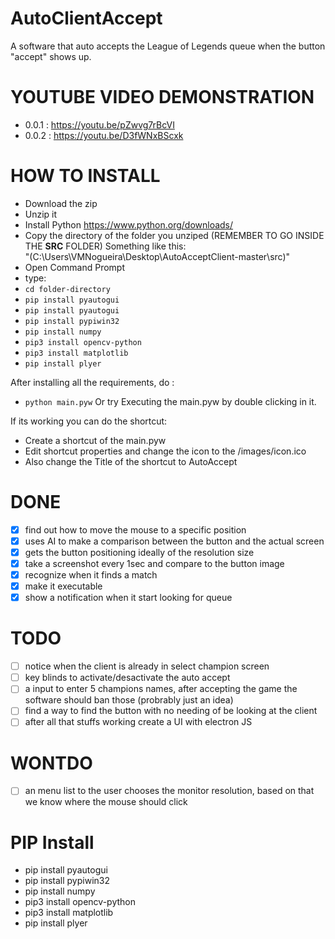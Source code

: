 # AutoClientAccept

A software that auto accepts the League of Legends queue when the button "accept" shows up.

# YOUTUBE VIDEO DEMONSTRATION
- 0.0.1 : https://youtu.be/pZwvg7rBcVI
- 0.0.2 : https://youtu.be/D3fWNxBScxk

# HOW TO INSTALL
- Download the zip
- Unzip it
- Install Python https://www.python.org/downloads/
- Copy the directory of the folder you unziped
    (REMEMBER TO GO INSIDE THE <strong>SRC</strong> FOLDER)
    Something like this:<br>
    "(C:\Users\VMNogueira\Desktop\AutoAcceptClient-master\src)"
- Open Command Prompt 
- type:
- <code>cd folder-directory</code>
- <code>pip install pyautogui</code>
- <code>pip install pyautogui</code>
- <code>pip install pypiwin32</code>
- <code>pip install numpy</code>
- <code>pip3 install opencv-python</code>
- <code>pip3 install matplotlib</code>
- <code>pip install plyer</code>

After installing all the requirements, do :
- <code>python main.pyw</code>
Or try Executing the main.pyw by double clicking in it.

If its working you can do the shortcut:
- Create a shortcut of the main.pyw
- Edit shortcut properties and change the icon to the /images/icon.ico
- Also change the Title of the shortcut to AutoAccept


# DONE
- [x] find out how to move the mouse to a specific position
- [x] uses AI to make a comparison between the button and the actual screen
- [x] gets the button positioning ideally of the resolution size
- [x] take a screenshot every 1sec and compare to the button image
- [x] recognize when it finds a match
- [x] make it executable
- [x] show a notification when it start looking for queue

# TODO
- [ ] notice when the client is already in select champion screen
- [ ] key blinds to activate/desactivate the auto accept
- [ ] a input to enter 5 champions names, after accepting the game the software should ban those (probrably just an idea)
- [ ] find a way to find the button with no needing of be looking at the client
- [ ] after all that stuffs working create a UI with electron JS

# WONTDO
- [ ] an menu list to the user chooses the monitor resolution, based on that we know where the mouse should click

# PIP Install
- pip install pyautogui
- pip install pypiwin32
- pip install numpy
- pip3 install opencv-python
- pip3 install matplotlib
- pip install plyer
